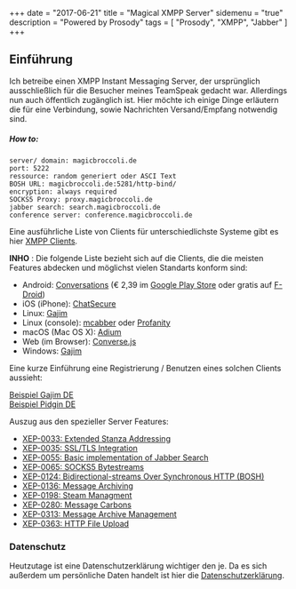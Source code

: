 +++
date = "2017-06-21"
title = "Magical XMPP Server"
sidemenu = "true"
description = "Powered by Prosody"
tags = [ "Prosody", "XMPP", "Jabber" ]
+++
## Einführung
Ich betreibe einen XMPP Instant Messaging Server, der ursprünglich ausschließlich für die Besucher meines TeamSpeak gedacht war. Allerdings nun auch öffentlich zugänglich ist. Hier möchte ich einige Dinge erläutern die für eine Verbindung, sowie Nachrichten Versand/Empfang notwendig sind.


##### How to:
```
server/ domain: magicbroccoli.de
port: 5222
ressource: random generiert oder ASCI Text
BOSH URL: magicbroccoli.de:5281/http-bind/
encryption: always required
SOCKS5 Proxy: proxy.magicbroccoli.de
jabber search: search.magicbroccoli.de
conference server: conference.magicbroccoli.de
```

Eine ausführliche Liste von Clients für unterschiedlichste Systeme gibt es hier [XMPP Clients](https://xmpp.org/software/clients.html).  

**INHO** : Die folgende Liste bezieht sich auf die Clients, die die meisten Features abdecken und möglichst vielen Standarts konform sind:

- Android: [Conversations](https://conversations.im/) (€ 2,39 im [Google Play Store](https://play.google.com/store/apps/details?id=eu.siacs.conversations&referrer=utm_source%3Dwebsite) oder gratis auf [F-Droid](https://f-droid.org/repository/browse%20/?fdid=eu.siacs.conversations))
- iOS (iPhone): [ChatSecure](https://itunes.apple.com/de/app/chatsecure-verschl%C3%BCsselter-nachrichtendienst/id464200063?mt=8)
- Linux: [Gajim](https://gajim.org/?lang=de)
- Linux (console): [mcabber](https://mcabber.com/) oder [Profanity](http://www.profanity.im/)
- macOS (Mac OS X): [Adium](https://adium.im/)
- Web (im Browser): [Converse.js](https://conversejs.org/)
- Windows: [Gajim](https://gajim.org/?lang=de)

Eine kurze Einführung eine Registrierung / Benutzen eines solchen Clients aussieht:  

[Beispiel Gajim DE](https://dev.gajim.org/gajim/gajim/wikis/help/GajimHelpDe)  
[Beispiel Pidgin DE](https://uwetrottmann.com/software/pidgin-jabber-icq)

Auszug aus den spezieller Server Features:

- [XEP-0033: Extended Stanza Addressing](https://xmpp.org/extensions/xep-0033.html)
- [XEP-0035: SSL/TLS Integration](https://xmpp.org/extensions/xep-0035.html)
- [XEP-0055: Basic implementation of Jabber Search](https://xmpp.org/extensions/xep-0055.html)
- [XEP-0065: SOCKS5 Bytestreams](https://xmpp.org/extensions/xep-0065.html)
- [XEP-0124: Bidirectional-streams Over Synchronous HTTP (BOSH)](https://xmpp.org/extensions/xep-0124.html)
- [XEP-0136: Message Archiving](https://xmpp.org/extensions/xep-0136.html)
- [XEP-0198: Steam Managment](https://xmpp.org/extensions/xep-0198.html)
- [XEP-0280: Message Carbons](https://xmpp.org/extensions/xep-0280.html)
- [XEP-0313: Message Archive Management](https://xmpp.org/extensions/xep-0313.html)
- [XEP-0363: HTTP File Upload](https://xmpp.org/extensions/xep-0363.html)

### Datenschutz
Heutzutage ist eine Datenschutzerklärung wichtiger den je. Da es sich außerdem um persönliche Daten handelt ist hier die [Datenschutzerklärung](/datenschutz/).